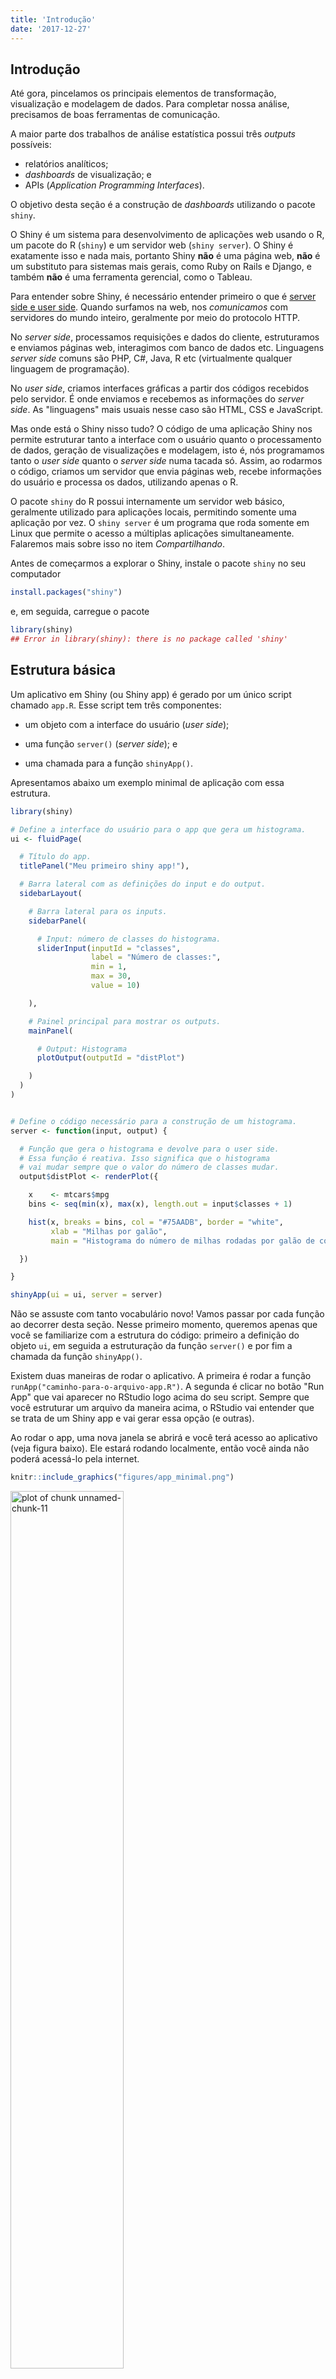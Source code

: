 ```yaml
---
title: 'Introdução'
date: '2017-12-27'
---
```







## Introdução

Até gora, pincelamos os principais elementos de transformação, visualização e modelagem de dados. Para completar nossa análise, precisamos de boas ferramentas de comunicação.

A maior parte dos trabalhos de análise estatística possui três *outputs* possíveis: 

- relatórios analíticos;
- *dashboards* de visualização; e
- APIs (*Application Programming Interfaces*).

O objetivo desta seção é a construção de *dashboards* utilizando o pacote `shiny`.

O Shiny é um sistema para desenvolvimento de aplicações web usando o R, um pacote do R (`shiny`) e um servidor web (`shiny server`). O Shiny é exatamente isso e nada mais, portanto Shiny **não** é uma página web, **não** é um substituto para sistemas mais gerais, como Ruby on Rails e Django, e também **não** é uma ferramenta gerencial, como o Tableau.

Para entender sobre Shiny, é necessário entender primeiro o que é [server side e user side](http://programmers.stackexchange.com/a/171210 "diferencas"). Quando surfamos na web, nos _comunicamos_ com servidores do mundo inteiro, geralmente por meio do protocolo HTTP.

No *server side*, processamos requisições e dados do cliente, estruturamos e enviamos páginas web, interagimos com banco de dados etc. Linguagens *server side* comuns são PHP, C#, Java, R etc (virtualmente qualquer linguagem de programação).

No *user side*, criamos interfaces gráficas a partir dos códigos recebidos pelo servidor. É onde enviamos e recebemos as informações do *server side*. As "linguagens" mais usuais nesse caso são HTML, CSS e JavaScript.

Mas onde está o Shiny nisso tudo? O código de uma aplicação Shiny nos permite estruturar tanto a interface com o usuário quanto o processamento de dados, geração de visualizações e modelagem, isto é, nós programamos tanto o *user side* quanto o *server side* numa tacada só. Assim, ao rodarmos o código, criamos um servidor que envia páginas web, recebe informações do usuário e processa os dados, utilizando apenas o R.

O pacote `shiny` do R possui internamente um servidor web básico, geralmente utilizado para aplicações locais, permitindo somente uma aplicação por vez. O `shiny server` é um programa que roda somente em Linux que permite o acesso a múltiplas aplicações simultaneamente. Falaremos mais sobre isso no item *Compartilhando*.

Antes de começarmos a explorar o Shiny, instale o pacote `shiny` no seu computador


```r
install.packages("shiny")
```

e, em seguida, carregue o pacote


```r
library(shiny)
## Error in library(shiny): there is no package called 'shiny'
```

## Estrutura básica

Um aplicativo em Shiny (ou Shiny app) é gerado por um único script chamado `app.R`. Esse script tem três componentes:

- um objeto com a interface do usuário (*user side*);

- uma função `server()` (*server side*); e

- uma chamada para a função `shinyApp()`.

Apresentamos abaixo um exemplo minimal de aplicação com essa estrutura.


```r
library(shiny)

# Define a interface do usuário para o app que gera um histograma.
ui <- fluidPage(

  # Título do app.
  titlePanel("Meu primeiro shiny app!"),

  # Barra lateral com as definições do input e do output.
  sidebarLayout(

    # Barra lateral para os inputs.
    sidebarPanel(

      # Input: número de classes do histograma.
      sliderInput(inputId = "classes",
                  label = "Número de classes:",
                  min = 1,
                  max = 30,
                  value = 10)

    ),

    # Painel principal para mostrar os outputs.
    mainPanel(

      # Output: Histograma
      plotOutput(outputId = "distPlot")

    )
  )
)


# Define o código necessário para a construção de um histograma.
server <- function(input, output) {

  # Função que gera o histograma e devolve para o user side.
  # Essa função é reativa. Isso significa que o histograma
  # vai mudar sempre que o valor do número de classes mudar.
  output$distPlot <- renderPlot({

    x    <- mtcars$mpg
    bins <- seq(min(x), max(x), length.out = input$classes + 1)

    hist(x, breaks = bins, col = "#75AADB", border = "white",
         xlab = "Milhas por galão",
         main = "Histograma do número de milhas rodadas por galão de combustível.")

  })

}

shinyApp(ui = ui, server = server)
```

Não se assuste com tanto vocabulário novo! Vamos passar por cada função ao decorrer desta seção. Nesse primeiro momento, queremos apenas que você se familiarize com a estrutura do código: primeiro a definição do objeto `ui`, em seguida a estruturação da função `server()` e por fim a chamada da função `shinyApp()`.

Existem duas maneiras de rodar o aplicativo. A primeira é rodar a função `runApp("caminho-para-o-arquivo-app.R")`. A segunda é clicar no botão "Run App" que vai aparecer no RStudio logo acima do seu script. Sempre que você estruturar um arquivo da maneira acima, o RStudio vai entender que se trata de um Shiny app e vai gerar essa opção (e outras).

Ao rodar o app, uma nova janela se abrirá e você terá acesso ao aplicativo (veja figura baixo). Ele estará rodando localmente, então você ainda não poderá acessá-lo pela internet.


```r
knitr::include_graphics("figures/app_minimal.png")
```

<img src="figures/app_minimal.png" title="plot of chunk unnamed-chunk-11" alt="plot of chunk unnamed-chunk-11" width="60%" height="60%" />

Minimize a janela e veja no seu console que a sessão do R estará ocupada rodando o aplicativo. Assim, um Shiny app terá sempre uma sessão de R rodando por trás.

Você pode interagir com o app mudando o número de classes no *slider* gerado à esquerda. Sempre que você mudar o valor, o gráfico será atualizado automaticamente.

Para encerrar o aplicativo, basta fechar a janela. Observe no console que a sessão volta a ficar disponível.

Agora que você já conhece melhor a estrutura de um Shiny app, vamos entender melhor como construí-lo, começando com a interface do usuário.




## User side

Tudo o que será apresentado ao usuário está guardado no objeto `ui`, que nada mais é do que um código HTML. Experimente rodar uma função do *user side* no console. O que você receberá será sempre um código HTML.


```r
fluidPage()
## Error in fluidPage(): could not find function "fluidPage"
```

A função `fluidPage()` utilizada como exemplo acima é utilizada pelo Shiny para criar um display que automaticamente ajusta as dimensões da janela do navegador do usuário. Os elementos da interface do usuário são então colocados dentro dessa função. Veja um exemplo:


```r
ui <- fluidPage(
  titlePanel("Título"),

  sidebarLayout(
    sidebarPanel("Painel lateral"),
    mainPanel("Painel principal")
  )
)
```

O objeto `ui` acima gerará a seguinte interface:

<img src="figures/ui1.png" title="plot of chunk unnamed-chunk-14" alt="plot of chunk unnamed-chunk-14" width="60%" height="60%" />

As funções `titlePanel()` e `sidebarLayout()` são os argumentos da função `fluidPage()`. A primeira gera o título "Título", enquanto a segunda estrutura um layout com barra lateral para o app.

A função `sidebarLayout()` recebe dois argumentos: 

- `sidebarPanel()` - estrutura o painel na barra lateral; e
- `mainPanel()` - estrutura o painel principal.

Essa é uma das estruturas mais simples e populares para a interface de usuário de um Shiny app.

Note que nós criamos apenas títulos e painéis. Não há nada com o que o usuário possa interagir. Para isso, precisamos adicionar os *inputs*.

### inputs

Na prática, inputs são widgets que possibilitam a interação do usuário com o app. Eles recebem um valor escolhido pelo usuário e o envia para o *server side*. Segue uma lista dos principais inputs utilizados num Shiny app:

`actionButton()` - botão para executar uma ação.
`checkboxGroupInput()` - 	um grupo de *check boxes*.
`checkboxInput()` -	um único *check box*.
`dateInput()` -	um calendário para seleção de data.
`dateRangeInput()` -	um par de calendários para escolher um intervalo de datas.
`fileInput()` -	uma ferramenta para auxiliar o upload de arquivos.
`numericInput()` -	Um campo para enviar números.
`radioButtons()` -	Um conjunto de botões para seleção.
`selectInput()` -	Um *select box* com um conjunto de opções.
`sliderInput()` -	Um slider.
`textInput()` -	Um campo para enviar texto.

No nosso primeiro exemplo, no item anterior, nós utilizamos um `sliderInput()` para interagir com o número de classes do histograma.


```r
ui <- fluidPage(

    titlePanel("Meu primeiro shiny app!"),

  sidebarLayout(
    sidebarPanel(
      sliderInput(inputId = "classes",
                  label = "Número de classes:",
                  min = 1,
                  max = 30,
                  value = 10)
    ),

    mainPanel(
      plotOutput(outputId = "distPlot")
    )
  )
)
```

Repare que a função `sliderInput()` recebe alguns argumentos. O mais importante é o `inputId=`. Esse argumento definirá o nome que usaremos para chamar esse input dentro do server. O argumento `label=` recebe o texto que aparecerá no widget, ajudando o usuário a entender o que o input controla. 

Cada input terá argumentos específicos da própria função. Assim, se você nunca usou um determinado input, procure no `help()` da função quais são os argumentos que ela recebe. No caso da `sliderInput()`, podemos controlar o valor mínimo do slider (`min = 1`), o valor máximo (`max = 30`) e o valor padrão (`value = 10`).

Agora que já sabemos como enviar objetos para o *server side*, vamos ver como receber as suas saídas.

### outputs

No exemplo do histograma, o input do nosso app era o número de classes e o output era o próprio histograma. Veja que no objeto `ui` temos o seguinte código:


```r
mainPanel(
      plotOutput(outputId = "distPlot")
    )
```

Isso quer dizer que vamos receber um output do tipo "plot" (gráfico) do servidor e colocá-lo dentro do `mainPanel()`. 

Da mesma forma que há uma função para cada tipo de input, há uma função para cada tipo de output:

`dataTableOutput()` -	para data frames.
`htmlOutput()` ou `uiOutput()` - para código HTML.
`imageOutput()` - para imagens.
`plotOutput()` - para gráficos.
`tableOutput()` - para tabelas.
`textOutput()` - para textos.
`verbatimTextOutput()` - para textos não-formatados.

Assim como as funções de input, funções de output recebem um argumento de identificação, o `outputId=`. Esse argumento recebe uma string que representa o nome utilizado no *server side* para se referir a esse output. Consulte o `help()` de cada função para saber mais sobre os argumentos adicionais.

Criados os inputs e outputs do app, agora precisamos manipulá-los no *server side*. Vamos ver como fazer isso.



## Server side

- Arquitetura
   - atualização dos parâmetros (inputs)
   - outputs
   - funções Render
   - dar exemplos



## Reatividade

- Exemplo Excel
- reactive values
- reactive functions
   - render_()
   - reactive()
   - isolate()
   - observeEvent()
   - observe()
   - eventReactive()
   - reactiveValues()



## Costumizando aparência

- fluidPage()
- tags()
   - exemplos
- HTML()
- layout
   - fluidRow()
   - fixedPage()
   - fixedRow()
- Paineis
- shinydashboard
- CSS



## Compartilhando

- app.R (precisa ter esse nome)
- shinyapps.io
   - servidor do Rstudio
   - escalável
   - fácil
   - gratuito*
   - explicar como publicar
- Servidor próprio
   - Shiny server

### Shiny Server Pro

- Licença comercial do Shiny-server
- Possui algumas características a mais, como autenticação e suporte.

### shinyapps.io

- Para compartilhar um aplicativo shiny, geralmente precisamos ter um servidor Linux (geralmente utilizando algum serviço na cloud como AWS ou DigitalOcean) com o shiny server instalado.
- Isso pode ser doloroso.
- O shinyapps.io é um sistema (que envolve tanto pacote do R como uma página web) que permite que o usuário coloque sua aplicação shiny na web sem muito esforço.
- O serviço foi desenvolvido pela RStudio Inc. e possui contas grátis e pagas.

